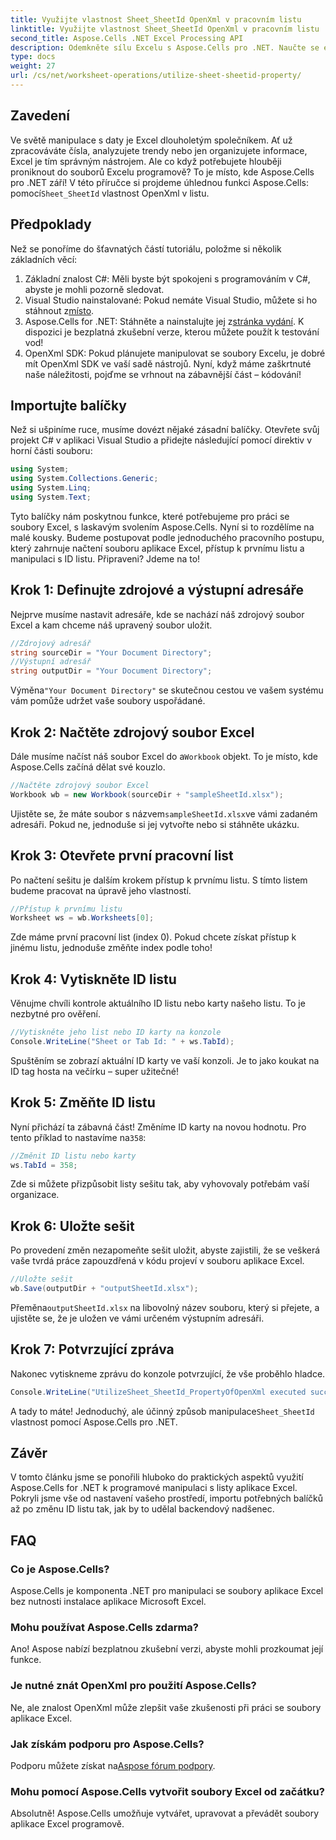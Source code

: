 ```yaml
---
title: Využijte vlastnost Sheet_SheetId OpenXml v pracovním listu
linktitle: Využijte vlastnost Sheet_SheetId OpenXml v pracovním listu
second_title: Aspose.Cells .NET Excel Processing API
description: Odemkněte sílu Excelu s Aspose.Cells pro .NET. Naučte se efektivně manipulovat s ID listů pomocí našeho podrobného průvodce.
type: docs
weight: 27
url: /cs/net/worksheet-operations/utilize-sheet-sheetid-property/
---
```

## Zavedení
Ve světě manipulace s daty je Excel dlouholetým společníkem. Ať už zpracováváte čísla, analyzujete trendy nebo jen organizujete informace, Excel je tím správným nástrojem. Ale co když potřebujete hlouběji proniknout do souborů Excelu programově? To je místo, kde Aspose.Cells pro .NET září! V této příručce si projdeme úhlednou funkci Aspose.Cells: pomocí`Sheet_SheetId` vlastnost OpenXml v listu.
## Předpoklady
Než se ponoříme do šťavnatých částí tutoriálu, položme si několik základních věcí:
1. Základní znalost C#: Měli byste být spokojeni s programováním v C#, abyste je mohli pozorně sledovat.
2.  Visual Studio nainstalované: Pokud nemáte Visual Studio, můžete si ho stáhnout z[místo](https://visualstudio.microsoft.com/).
3.  Aspose.Cells for .NET: Stáhněte a nainstalujte jej z[stránka vydání](https://releases.aspose.com/cells/net/). K dispozici je bezplatná zkušební verze, kterou můžete použít k testování vod!
4. OpenXml SDK: Pokud plánujete manipulovat se soubory Excelu, je dobré mít OpenXml SDK ve vaší sadě nástrojů.
Nyní, když máme zaškrtnuté naše náležitosti, pojďme se vrhnout na zábavnější část – kódování!
## Importujte balíčky
Než si ušpiníme ruce, musíme dovézt nějaké zásadní balíčky. Otevřete svůj projekt C# v aplikaci Visual Studio a přidejte následující pomocí direktiv v horní části souboru:
```csharp
using System;
using System.Collections.Generic;
using System.Linq;
using System.Text;
```
Tyto balíčky nám poskytnou funkce, které potřebujeme pro práci se soubory Excel, s laskavým svolením Aspose.Cells.
Nyní si to rozdělíme na malé kousky. Budeme postupovat podle jednoduchého pracovního postupu, který zahrnuje načtení souboru aplikace Excel, přístup k prvnímu listu a manipulaci s ID listu. Připraveni? Jdeme na to!
## Krok 1: Definujte zdrojové a výstupní adresáře
Nejprve musíme nastavit adresáře, kde se nachází náš zdrojový soubor Excel a kam chceme náš upravený soubor uložit.
```csharp
//Zdrojový adresář
string sourceDir = "Your Document Directory";
//Výstupní adresář
string outputDir = "Your Document Directory";
```
 Výměna`"Your Document Directory"` se skutečnou cestou ve vašem systému vám pomůže udržet vaše soubory uspořádané.
## Krok 2: Načtěte zdrojový soubor Excel
 Dále musíme načíst náš soubor Excel do a`Workbook` objekt. To je místo, kde Aspose.Cells začíná dělat své kouzlo.
```csharp
//Načtěte zdrojový soubor Excel
Workbook wb = new Workbook(sourceDir + "sampleSheetId.xlsx");
```
 Ujistěte se, že máte soubor s názvem`sampleSheetId.xlsx`ve vámi zadaném adresáři. Pokud ne, jednoduše si jej vytvořte nebo si stáhněte ukázku.
## Krok 3: Otevřete první pracovní list
Po načtení sešitu je dalším krokem přístup k prvnímu listu. S tímto listem budeme pracovat na úpravě jeho vlastností.
```csharp
//Přístup k prvnímu listu
Worksheet ws = wb.Worksheets[0];
```
Zde máme první pracovní list (index 0). Pokud chcete získat přístup k jinému listu, jednoduše změňte index podle toho!
## Krok 4: Vytiskněte ID listu
Věnujme chvíli kontrole aktuálního ID listu nebo karty našeho listu. To je nezbytné pro ověření.
```csharp
//Vytiskněte jeho list nebo ID karty na konzole
Console.WriteLine("Sheet or Tab Id: " + ws.TabId);
```
Spuštěním se zobrazí aktuální ID karty ve vaší konzoli. Je to jako koukat na ID tag hosta na večírku – super užitečné!
## Krok 5: Změňte ID listu
 Nyní přichází ta zábavná část! Změníme ID karty na novou hodnotu. Pro tento příklad to nastavíme na`358`:
```csharp
//Změnit ID listu nebo karty
ws.TabId = 358;
```
Zde si můžete přizpůsobit listy sešitu tak, aby vyhovovaly potřebám vaší organizace.
## Krok 6: Uložte sešit
Po provedení změn nezapomeňte sešit uložit, abyste zajistili, že se veškerá vaše tvrdá práce zapouzdřená v kódu projeví v souboru aplikace Excel.
```csharp
//Uložte sešit
wb.Save(outputDir + "outputSheetId.xlsx");
```
 Přeměna`outputSheetId.xlsx` na libovolný název souboru, který si přejete, a ujistěte se, že je uložen ve vámi určeném výstupním adresáři.
## Krok 7: Potvrzující zpráva
Nakonec vytiskneme zprávu do konzole potvrzující, že vše proběhlo hladce.
```csharp
Console.WriteLine("UtilizeSheet_SheetId_PropertyOfOpenXml executed successfully.\r\n");
```
 A tady to máte! Jednoduchý, ale účinný způsob manipulace`Sheet_SheetId` vlastnost pomocí Aspose.Cells pro .NET.
## Závěr
V tomto článku jsme se ponořili hluboko do praktických aspektů využití Aspose.Cells for .NET k programové manipulaci s listy aplikace Excel. Pokryli jsme vše od nastavení vašeho prostředí, importu potřebných balíčků až po změnu ID listu tak, jak by to udělal backendový nadšenec. 
## FAQ
### Co je Aspose.Cells?
Aspose.Cells je komponenta .NET pro manipulaci se soubory aplikace Excel bez nutnosti instalace aplikace Microsoft Excel.
### Mohu používat Aspose.Cells zdarma?
Ano! Aspose nabízí bezplatnou zkušební verzi, abyste mohli prozkoumat její funkce.
### Je nutné znát OpenXml pro použití Aspose.Cells?
Ne, ale znalost OpenXml může zlepšit vaše zkušenosti při práci se soubory aplikace Excel.
### Jak získám podporu pro Aspose.Cells?
 Podporu můžete získat na[Aspose fórum podpory](https://forum.aspose.com/c/cells/9).
### Mohu pomocí Aspose.Cells vytvořit soubory Excel od začátku?
Absolutně! Aspose.Cells umožňuje vytvářet, upravovat a převádět soubory aplikace Excel programově.

